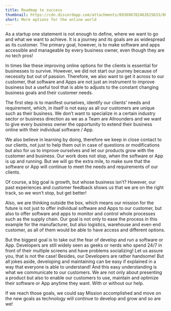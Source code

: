 ```yaml
---
title: Roadmap to success
thumbnail: https://cdn.discordapp.com/attachments/693696782462615633/800384159340167258/ACtC-3eGhMbGoecOq-d_Y8-nkyQ-HdZSHkXNspENln3fS5KQW5qJbKCBhx-68WejcWSUKuCt3fbmEVQKr_geIGoAQcjz6fGQnplI.png
short: More options for the online world
---
```


As a startup one statement is not enough to define, where we want to go and what we want to achieve. It is a journey and its goals are as widespread as its customer. The primary goal, however, is to make software and apps accessible and manageable by every business owner, even though they are no tech pros!

In times like these improving online options for the clients is essential for businesses to survive. However, we did not start our journey because of necessity but out of passion. Therefore, we also want to get it across to our customer, that software and Apps are not just an instrument to improve business but a useful tool that is able to adjusts to the constant changing business goals and their customer needs.

The first step is to manifest ourselves, identify our clients’ needs and requirement, which, in itself is not easy as all our customers are unique such as their business. We don’t want to specialize in a certain industry sector or business direction as we as a Team are Allrounders and we want to give every business owner the opportunity to extend their business online with their individual software / App.

We also believe in learning by doing, therefore we keep in close contact to our clients, not just to help them out in case of questions or modifications but also for us to improve ourselves and let our products grow with the customer and business. Our work does not stop, when the software or App is up and running. But we will go the extra mile, to make sure that the software or App will continue to meet the needs and requirements of our clients.

Of course, a big goal is growth, but whose business isn’t? However, our past experiences and customer feedback shows us that we are on the right track, so we won’t stop, but get better!

Also, we are thinking outside the box, which means our mission for the future is not just to offer individual software and Apps to our customer, but also to offer software and apps to monitor and control whole processes such as the supply chain. Our goal is not only to ease the process in this example for the manufacturer, but also logistics, warehouse and even end customer, as all of them would be able to have access and different options.

But the biggest goal is to take out the fear of develop and run a software or App. Developers are still widely seen as geeks or nerds who spend 24/7 in front of their multiple screens and have problems socializing! Let us assure you, that is not the case! Besides, our Developers are rather handsome! But all jokes aside, developing and maintaining can be easy if explained in a way that everyone is able to understand! And this easy understanding is what we communicate to our customers. We are not only about presenting a product but also to enable our customers to use, maintain and optimize their software or App anytime they want. With or without our help.

If we reach those goals, we could say Mission accomplished and move on the new goals as technology will continue to develop and grow and so are we!
